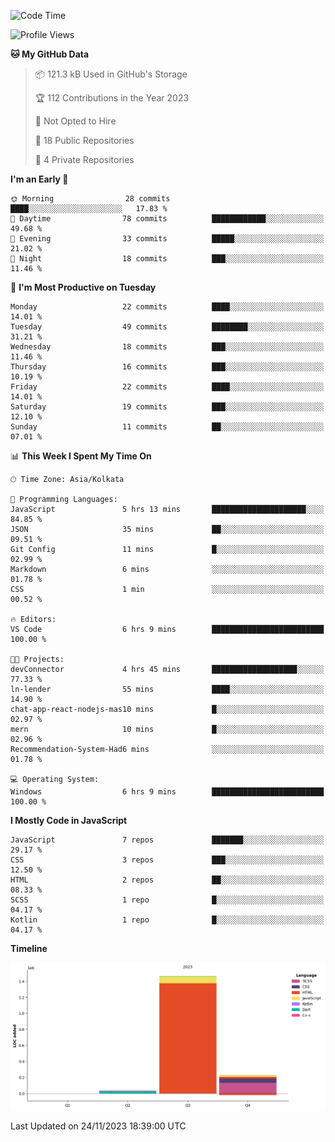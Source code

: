 <!--START_SECTION:waka-->
![Code Time](http://img.shields.io/badge/Code%20Time-204%20hrs%2049%20mins-blue)

![Profile Views](http://img.shields.io/badge/Profile%20Views-0-blue)

**🐱 My GitHub Data** 

> 📦 121.3 kB Used in GitHub's Storage 
 > 
> 🏆 112 Contributions in the Year 2023
 > 
> 🚫 Not Opted to Hire
 > 
> 📜 18 Public Repositories 
 > 
> 🔑 4 Private Repositories 
 > 
**I'm an Early 🐤** 

```text
🌞 Morning                28 commits          ████░░░░░░░░░░░░░░░░░░░░░   17.83 % 
🌆 Daytime                78 commits          ████████████░░░░░░░░░░░░░   49.68 % 
🌃 Evening                33 commits          █████░░░░░░░░░░░░░░░░░░░░   21.02 % 
🌙 Night                  18 commits          ███░░░░░░░░░░░░░░░░░░░░░░   11.46 % 
```
📅 **I'm Most Productive on Tuesday** 

```text
Monday                   22 commits          ████░░░░░░░░░░░░░░░░░░░░░   14.01 % 
Tuesday                  49 commits          ████████░░░░░░░░░░░░░░░░░   31.21 % 
Wednesday                18 commits          ███░░░░░░░░░░░░░░░░░░░░░░   11.46 % 
Thursday                 16 commits          ███░░░░░░░░░░░░░░░░░░░░░░   10.19 % 
Friday                   22 commits          ████░░░░░░░░░░░░░░░░░░░░░   14.01 % 
Saturday                 19 commits          ███░░░░░░░░░░░░░░░░░░░░░░   12.10 % 
Sunday                   11 commits          ██░░░░░░░░░░░░░░░░░░░░░░░   07.01 % 
```


📊 **This Week I Spent My Time On** 

```text
🕑︎ Time Zone: Asia/Kolkata

💬 Programming Languages: 
JavaScript               5 hrs 13 mins       █████████████████████░░░░   84.85 % 
JSON                     35 mins             ██░░░░░░░░░░░░░░░░░░░░░░░   09.51 % 
Git Config               11 mins             █░░░░░░░░░░░░░░░░░░░░░░░░   02.99 % 
Markdown                 6 mins              ░░░░░░░░░░░░░░░░░░░░░░░░░   01.78 % 
CSS                      1 min               ░░░░░░░░░░░░░░░░░░░░░░░░░   00.52 % 

🔥 Editors: 
VS Code                  6 hrs 9 mins        █████████████████████████   100.00 % 

🐱‍💻 Projects: 
devConnector             4 hrs 45 mins       ███████████████████░░░░░░   77.33 % 
ln-lender                55 mins             ████░░░░░░░░░░░░░░░░░░░░░   14.90 % 
chat-app-react-nodejs-mas10 mins             █░░░░░░░░░░░░░░░░░░░░░░░░   02.97 % 
mern                     10 mins             █░░░░░░░░░░░░░░░░░░░░░░░░   02.96 % 
Recommendation-System-Had6 mins              ░░░░░░░░░░░░░░░░░░░░░░░░░   01.78 % 

💻 Operating System: 
Windows                  6 hrs 9 mins        █████████████████████████   100.00 % 
```

**I Mostly Code in JavaScript** 

```text
JavaScript               7 repos             ███████░░░░░░░░░░░░░░░░░░   29.17 % 
CSS                      3 repos             ███░░░░░░░░░░░░░░░░░░░░░░   12.50 % 
HTML                     2 repos             ██░░░░░░░░░░░░░░░░░░░░░░░   08.33 % 
SCSS                     1 repo              █░░░░░░░░░░░░░░░░░░░░░░░░   04.17 % 
Kotlin                   1 repo              █░░░░░░░░░░░░░░░░░░░░░░░░   04.17 % 
```



**Timeline**

![Lines of Code chart](https://raw.githubusercontent.com/sairam030/sairam030/main/assets/bar_graph.png)


 Last Updated on 24/11/2023 18:39:00 UTC
<!--END_SECTION:waka-->
